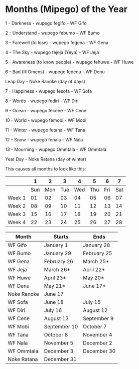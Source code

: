 # Months (Mipego) of the Year

1 - Darkness - wupego fegifo - WF Gifo

2 - Understand - wupego febumo - WF Bumo

3 - Farewell (to lose) - wupego fegena  - WF Gena

4 - The Sky - wupego fejeja (Yeya) - WF Jeja

5 - Awareness (to know people) - wupego fehuwe - WF Huwe 

6 - Bad (Ill Omens) - wupego fedenu - WF Denu

Leap Day - Noke Ranoke (day of days)

7 - Happiness - wupego fesofa  - WF Sofa

8 - Words - wupego fediri - WF Diri

9 - Ocean - wupego fecene - WF Cene

10 - World - wupego femobi - WF Mobi

11 - Winter  - wupego fetana - WF Tana

12 - Snow - wupego fenala - WF Nala

13 - Mourning - wupego Ommtala - WF Ommtala

Year Day - Noke Ratana (day of winter)



This causes all months to look like this:  

|        | 1    | 2    | 3    | 4    | 5    | 6    | 7    |
| :----: | ---- | ---- | ---- | ---- | ---- | ---- | ---- |
|        | Sun  | Mon  | Tue  | Wed  | Thu  | Fri  | Sat  |
| Week 1 | 01   | 02   | 03   | 04   | 05   | 06   | 07   |
| Week 2 | 08   | 09   | 10   | 11   | 12   | 13   | 14   |
| Week 3 | 15   | 16   | 17   | 18   | 19   | 20   | 21   |
| Week 4 | 22   | 23   | 24   | 25   | 26   | 27   | 28   |

| Month       | Starts       | Ends        |
| ----------- | ------------ | ----------- |
| WF Gifo     | January 1    | January 28  |
| WF Bumo     | January 29   | February 25 |
| WF Gena     | February 26  | March 25*   |
| WF Jeja     | March 26*    | April 22*   |
| WF Huwe     | April 23*    | May 20*     |
| WF Denu     | May 21*      | June 17*    |
| Noke Ranoke | June 17      |             |
| WF Sofa     | June 18      | July 15     |
| WF Diri     | July 16      | August 12   |
| WF Cene     | August 13    | September 9 |
| WF Mobi     | September 10 | October 7   |
| WF Tana     | October 8    | November 4  |
| WF Nala     | November 5   | December 2  |
| WF Ommtala  | December 3   | December 30 |
| Noke Ratana | December 31  |             |